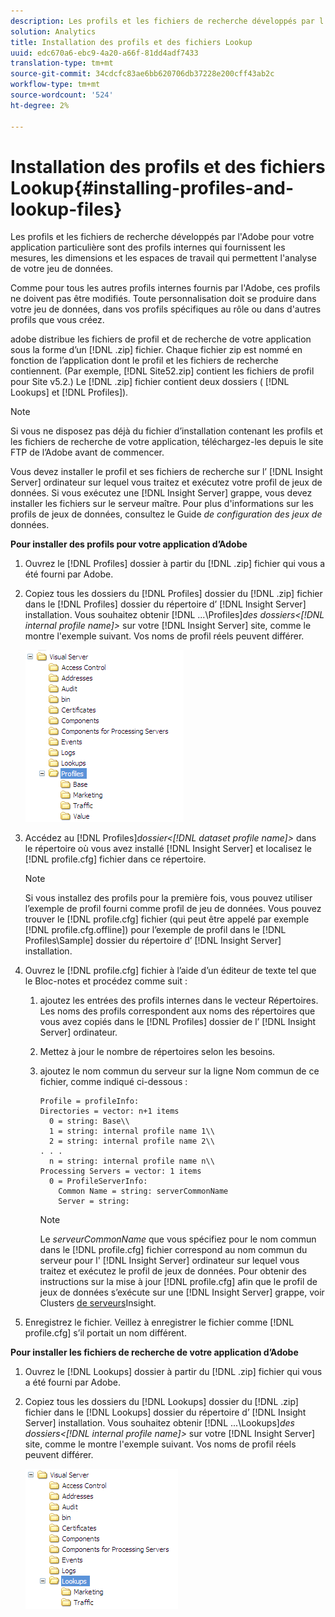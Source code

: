 ```yaml
---
description: Les profils et les fichiers de recherche développés par l'Adobe pour votre application particulière sont des profils internes qui fournissent les mesures, les dimensions et les espaces de travail qui permettent l'analyse de votre jeu de données.
solution: Analytics
title: Installation des profils et des fichiers Lookup
uuid: edc670a6-ebc9-4a20-a66f-81dd4adf7433
translation-type: tm+mt
source-git-commit: 34cdcfc83ae6bb620706db37228e200cff43ab2c
workflow-type: tm+mt
source-wordcount: '524'
ht-degree: 2%

---
```



# Installation des profils et des fichiers Lookup{#installing-profiles-and-lookup-files}

Les profils et les fichiers de recherche développés par l&#39;Adobe pour votre application particulière sont des profils internes qui fournissent les mesures, les dimensions et les espaces de travail qui permettent l&#39;analyse de votre jeu de données.

Comme pour tous les autres profils internes fournis par l&#39;Adobe, ces profils ne doivent pas être modifiés. Toute personnalisation doit se produire dans votre jeu de données, dans vos profils spécifiques au rôle ou dans d&#39;autres profils que vous créez.

adobe distribue les fichiers de profil et de recherche de votre application sous la forme d’un [!DNL .zip] fichier. Chaque fichier zip est nommé en fonction de l’application dont le profil et les fichiers de recherche contiennent. (Par exemple, [!DNL Site52.zip] contient les fichiers de profil pour Site v5.2.) Le [!DNL .zip] fichier contient deux dossiers ( [!DNL Lookups] et [!DNL Profiles]).

>[!NOTE]
>
>Si vous ne disposez pas déjà du fichier d’installation contenant les profils et les fichiers de recherche de votre application, téléchargez-les depuis le site FTP de l’Adobe avant de commencer.

Vous devez installer le profil et ses fichiers de recherche sur l’ [!DNL Insight Server] ordinateur sur lequel vous traitez et exécutez votre profil de jeux de données. Si vous exécutez une [!DNL Insight Server] grappe, vous devez installer les fichiers sur le serveur maître. Pour plus d&#39;informations sur les profils de jeux de données, consultez le Guide *de configuration des jeux de* données.

**Pour installer des profils pour votre application d’Adobe**

1. Ouvrez le [!DNL Profiles] dossier à partir du [!DNL .zip] fichier qui vous a été fourni par Adobe.

1. Copiez tous les dossiers du [!DNL Profiles] dossier du [!DNL .zip] fichier dans le [!DNL Profiles] dossier du répertoire d’ [!DNL Insight Server] installation. Vous souhaitez obtenir  [!DNL ...\Profiles\]*des dossiers&lt;[!DNL internal profile name]>* sur votre [!DNL Insight Server] site, comme le montre l&#39;exemple suivant. Vos noms de profil réels peuvent différer.

   ![](assets/win_installprofiles.png)

1. Accédez au  [!DNL Profiles\]*dossier&lt;[!DNL dataset profile name]>* dans le répertoire où vous avez installé [!DNL Insight Server] et localisez le [!DNL profile.cfg] fichier dans ce répertoire.

   >[!NOTE]
   >
   >Si vous installez des profils pour la première fois, vous pouvez utiliser l’exemple de profil fourni comme profil de jeu de données. Vous pouvez trouver le [!DNL profile.cfg] fichier (qui peut être appelé par exemple [!DNL profile.cfg.offline]) pour l’exemple de profil dans le [!DNL Profiles\Sample] dossier du répertoire d’ [!DNL Insight Server] installation.

1. Ouvrez le [!DNL profile.cfg] fichier à l’aide d’un éditeur de texte tel que le Bloc-notes et procédez comme suit :

   1. ajoutez les entrées des profils internes dans le vecteur Répertoires. Les noms des profils correspondent aux noms des répertoires que vous avez copiés dans le [!DNL Profiles] dossier de l’ [!DNL Insight Server] ordinateur.

   1. Mettez à jour le nombre de répertoires selon les besoins.
   1. ajoutez le nom commun du serveur sur la ligne Nom commun de ce fichier, comme indiqué ci-dessous :

      ```
      Profile = profileInfo: 
      Directories = vector: n+1 items
        0 = string: Base\\
        1 = string: internal profile name 1\\
        2 = string: internal profile name 2\\
      . . .
        n = string: internal profile name n\\
      Processing Servers = vector: 1 items
        0 = ProfileServerInfo: 
          Common Name = string: serverCommonName
          Server = string: 
      ```

      >[!NOTE]
      >
      >Le *serveurCommonName* que vous spécifiez pour le nom commun dans le [!DNL profile.cfg] fichier correspond au nom commun du serveur pour l&#39; [!DNL Insight Server] ordinateur sur lequel vous traitez et exécutez le profil de jeux de données. Pour obtenir des instructions sur la mise à jour [!DNL profile.cfg] afin que le profil de jeux de données s’exécute sur une [!DNL Insight Server] grappe, voir Clusters [de serveurs](../../../../home/c-inst-svr/c-install-ins-svr/c-ins-svr-clstrs/c-abt-ins-svr-clsters.md)Insight.

1. Enregistrez le fichier. Veillez à enregistrer le fichier comme [!DNL profile.cfg] s’il portait un nom différent.

**Pour installer les fichiers de recherche de votre application d’Adobe**

1. Ouvrez le [!DNL Lookups] dossier à partir du [!DNL .zip] fichier qui vous a été fourni par Adobe.

1. Copiez tous les dossiers du [!DNL Lookups] dossier du [!DNL .zip] fichier dans le [!DNL Lookups] dossier du répertoire d’ [!DNL Insight Server] installation. Vous souhaitez obtenir  [!DNL ...\Lookups\]*des dossiers&lt;[!DNL internal profile name]>* sur votre [!DNL Insight Server] site, comme le montre l&#39;exemple suivant. Vos noms de profil réels peuvent différer.

   ![](assets/win_installLookups.png)

